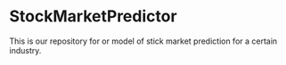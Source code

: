 # StockMarketPredictor
This is our repository for or model of stick market prediction for a certain industry. 
